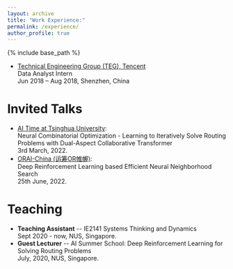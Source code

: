 ```yaml
---
layout: archive
title: "Work Experience:"
permalink: /experience/
author_profile: true
---
```


{% include base_path %}

- [Technical Engineering Group (TEG), Tencent](https://www.tencent.com/en-us/index.html)    
Data Analyst Intern  
Jun 2018 – Aug 2018, Shenzhen, China


Invited Talks
======
- [AI Time at Tsinghua University](http://www.aitime.cn/):  
Neural Combinatorial Optimization - Learning to Iteratively Solve Routing Problems with Dual-Aspect Collaborative Transformer  
3rd March, 2022.
- [ORAI-China (运筹OR帷幄)](https://www.zhihu.com/org/yun-chou-orwei-wo):   
Deep Reinforcement Learning based Efficient Neural Neighborhood Search    
25th June, 2022.


Teaching
======
- **Teaching Assistant**
-- IE2141 Systems Thinking and Dynamics  
Sept 2020 - now, NUS, Singapore.
- **Guest Lecturer**
-- AI Summer School: Deep Reinforcement Learning for Solving Routing Problems    
July, 2020, NUS, Singapore.